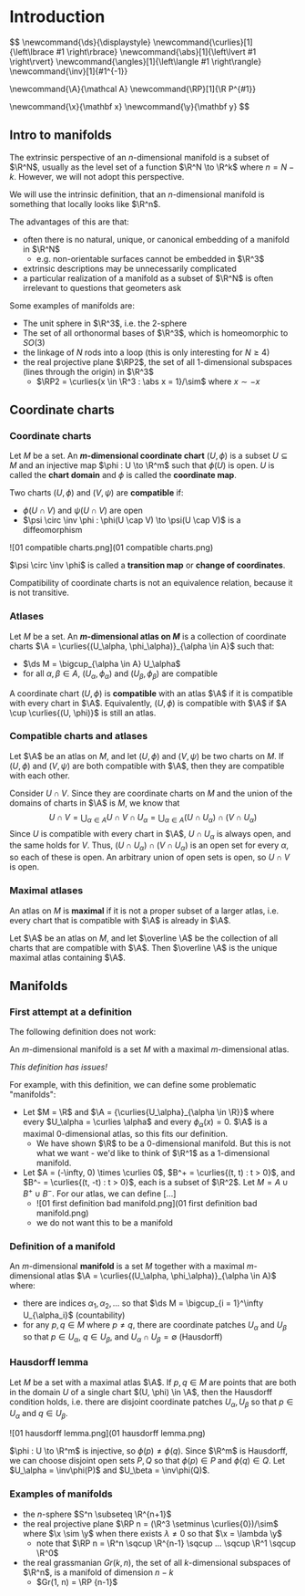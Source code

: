 # Introduction

$$
\newcommand{\ds}{\displaystyle}
\newcommand{\curlies}[1]{\left\lbrace #1 \right\rbrace}
\newcommand{\abs}[1]{\left\lvert #1 \right\rvert}
\newcommand{\angles}[1]{\left\langle #1 \right\rangle}
\newcommand{\inv}[1]{#1^{-1}}

\newcommand{\A}{\mathcal A}
\newcommand{\RP}[1]{\R P^{#1}}

\newcommand{\x}{\mathbf x}
\newcommand{\y}{\mathbf y}
$$

## Intro to manifolds

The extrinsic perspective of an $n$-dimensional manifold is a subset of $\R^N$, usually as the level set of a function $\R^N \to \R^k$ where $n = N - k$. However, we will not adopt this perspective.

We will use the intrinsic definition, that an $n$-dimensional manifold is something that locally looks like $\R^n$.

The advantages of this are that:

- often there is no natural, unique, or canonical embedding of a manifold in $\R^N$
  - e.g. non-orientable surfaces cannot be embedded in $\R^3$
- extrinsic descriptions may be unnecessarily complicated
- a particular realization of a manifold as a subset of $\R^N$ is often irrelevant to questions that geometers ask

Some examples of manifolds are:

- The unit sphere in $\R^3$, i.e. the 2-sphere
- The set of all orthonormal bases of $\R^3$, which is homeomorphic to $SO(3)$
- the linkage of $N$ rods into a loop (this is only interesting for $N \geq 4$)
- the real projective plane $\RP2$, the set of all 1-dimensional subspaces (lines through the origin) in $\R^3$
  - $\RP2 = \curlies{x \in \R^3 : \abs x = 1}/\sim$ where $x \sim -x$

## Coordinate charts

### Coordinate charts

Let $M$ be a set. An **$m$-dimensional coordinate chart** $(U, \phi)$ is a subset $U \subseteq M$ and an injective map $\phi : U \to \R^m$ such that $\phi(U)$ is open. $U$ is called the **chart domain** and $\phi$ is called the **coordinate map**.

Two charts $(U, \phi)$ and $(V, \psi)$ are **compatible** if:

- $\phi(U \cap V)$ and $\psi(U \cap V)$ are open
- $\psi \circ \inv \phi : \phi(U \cap V) \to \psi(U \cap V)$ is a diffeomorphism

![01 compatible charts.png](01 compatible charts.png)

$\psi \circ \inv \phi$ is called a **transition map** or **change of coordinates**.

Compatibility of coordinate charts is not an equivalence relation, because it is not transitive.

### Atlases

Let $M$ be a set. An **$m$-dimensional atlas on $M$** is a collection of coordinate charts $\A = \curlies{(U_\alpha, \phi_\alpha)}_{\alpha \in A}$ such that:

- $\ds M = \bigcup_{\alpha \in A} U_\alpha$
- for all $\alpha, \beta \in A$, $(U_\alpha, \phi_\alpha)$ and $(U_\beta, \phi_\beta)$ are compatible

A coordinate chart $(U, \phi)$ is **compatible** with an atlas $\A$ if it is compatible with every chart in $\A$. Equivalently, $(U, \phi)$ is compatible with $\A$ if $A \cup \curlies{(U, \phi)}$ is still an atlas.

### Compatible charts and atlases

Let $\A$ be an atlas on $M$, and let $(U, \phi)$ and $(V, \psi)$ be two charts on $M$. If $(U, \phi)$ and $(V, \psi)$ are both compatible with $\A$, then they are compatible with each other.

Consider $U \cap V$. Since they are coordinate charts on $M$ and the union of the domains of charts in $\A$ is $M$, we know that
$$
U \cap V = \bigcup_{\alpha \in A} U \cap V \cap U_\alpha = \bigcup_{\alpha \in A} (U \cap U_\alpha) \cap (V \cap U_\alpha)
$$
Since $U$ is compatible with every chart in $\A$, $U \cap U_\alpha$ is always open, and the same holds for $V$. Thus, $(U \cap U_\alpha) \cap (V \cap U_\alpha)$ is an open set for every $\alpha$, so each of these is open. An arbitrary union of open sets is open, so $U \cap V$ is open.

### Maximal atlases

An atlas on $M$ is **maximal** if it is not a proper subset of a larger atlas, i.e. every chart that is compatible with $\A$ is already in $\A$.

Let $\A$ be an atlas on $M$, and let $\overline \A$ be the collection of all charts that are compatible with $\A$. Then $\overline \A$ is the unique maximal atlas containing $\A$.

## Manifolds

### First attempt at a definition

The following definition does not work:

An $m$-dimensional manifold is a set $M$ with a maximal $m$-dimensional atlas.

*This definition has issues!*

For example, with this definition, we can define some problematic "manifolds":

- Let $M = \R$ and $\A = {\curlies{U_\alpha}_{\alpha \in \R}}$ where every $U_\alpha = \curlies \alpha$ and every $\phi_\alpha (x) = 0$. $\A$ is a maximal $0$-dimensional atlas, so this fits our definition.
  - We have shown $\R$ to be a 0-dimensional manifold. But this is not what we want - we'd like to think of $\R^1$ as a 1-dimensional manifold.
- Let $A = (-\infty, 0) \times \curlies 0$, $B^+ = \curlies{(t, t) : t > 0}$, and $B^- = \curlies{(t, -t) : t > 0}$, each is a subset of $\R^2$. Let $M = A \cup B^+ \cup B^-$. For our atlas, we can define [...]
  - ![01 first definition bad manifold.png](01 first definition bad manifold.png)
  - we do not want this to be a manifold

### Definition of a manifold

An $m$-dimensional **manifold** is a set $M$ together with a maximal $m$-dimensional atlas $\A = \curlies{(U_\alpha, \phi_\alpha)}_{\alpha \in A}$ where:

- there are indices $\alpha_1, \alpha_2, ...$ so that $\ds M = \bigcup_{i = 1}^\infty U_{\alpha_i}$ (countability)
- for any $p, q \in M$ where $p \neq q$, there are coordinate patches $U_\alpha$ and $U_\beta$ so that $p \in U_\alpha$, $q \in U_\beta$, and $U_\alpha \cap U_\beta = \emptyset$ (Hausdorff)

### Hausdorff lemma

Let $M$ be a set with a maximal atlas $\A$. If $p, q \in M$ are points that are both in the domain $U$ of a single chart $(U, \phi) \in \A$, then the Hausdorff condition holds, i.e. there are disjoint coordinate patches $U_\alpha, U_\beta$ so that $p \in U_\alpha$ and $q \in U_\beta$.

![01 hausdorff lemma.png](01 hausdorff lemma.png)

$\phi : U \to \R^m$ is injective, so $\phi(p) \neq \phi(q)$. Since $\R^m$ is Hausdorff, we can choose disjoint open sets $P, Q$ so that $\phi(p) \in P$ and $\phi(q) \in Q$. Let $U_\alpha = \inv\phi(P)$ and $U_\beta = \inv\phi(Q)$.

### Examples of manifolds

- the $n$-sphere $S^n \subseteq \R^{n+1}$
- the real projective plane $\RP n = (\R^3 \setminus \curlies{0})/\sim$ where $\x \sim \y$ when there exists $\lambda \neq 0$ so that $\x = \lambda \y$
  - note that $\RP n = \R^n \sqcup \R^{n-1} \sqcup ... \sqcup \R^1 \sqcup \R^0$
- the real grassmanian $Gr(k, n)$, the set of all $k$-dimensional subspaces of $\R^n$, is a manifold of dimension $n-k$
  - $Gr(1, n) = \RP {n-1}$


